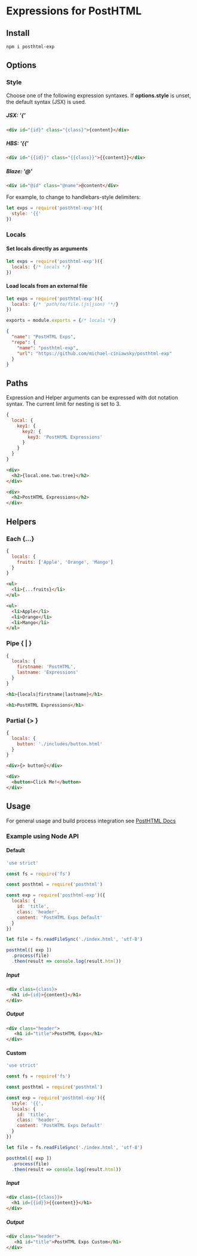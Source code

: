 # Expressions for PostHTML

## Install
```sh
npm i posthtml-exp
```

## Options
### Style
Choose one of the following expression syntaxes. If **options.style** is unset, the default syntax (JSX) is used.

##### JSX: **'{'**

```html
<div id="{id}" class="{class}">{content}</div>
```
##### HBS:  **'{{'**

```html
<div id="{{id}}" class="{{class}}">{{content}}</div>
```
##### Blaze:  **'@'**

```html
<div id="@id" class="@name">@content</div>
```

For example, to change to handlebars-style delimiters:

```js
let exps = require('posthtml-exp')({
  style: '{{'
})
```

### Locals
#### Set locals directly as arguments
```js
let exps = require('posthtml-exp')({
  locals: {/* locals */}
})
```
#### Load locals from an external file
```js
let exps = require('posthtml-exp')({
  locals: {/* 'path/to/file.(js|json) '*/}
})
```
```js
exports = module.exports = {/* locals */}
```
```json
{
  "name": "PostHTML Exps",
  "repo": {
    "name": "posthtml-exp",
    "url": "https://github.com/michael-ciniawsky/posthtml-exp"
  }
}
```

## Paths
Expression and Helper arguments can be expressed with dot notation syntax. The current limit for nesting is set to 3.
```js
{
  local: {
    key1: {
      key2: {
        key3: 'PostHtML Expressions'
      }
    }
  }
}
```
```html
<div>
  <h2>{local.one.two.tree}</h2>
</div>
```
```html
<div>
  <h2>PostHTML Expressions</h2>
</div>
```

## Helpers
### Each **{...}**
```js
{
  locals: {
    fruits: ['Apple', 'Orange', 'Mango']
  }
}
```
```html
<ul>
  <li>{...fruits}</li>
</ul>
```
```html
<ul>
  <li>Apple</li>
  <li>Orange</li>
  <li>Mango</li>
</ul>
```

### Pipe **{ | }**
```js
{
  locals: {
    firstname: 'PostHTML',
    lastname: 'Expressions'
  }
}
```
```html
<h1>{locals|firstname|lastname}</h1>
```
```html
<h1>PostHTML Expressions</h1>
```

### Partial **{> }**
```js
{
  locals: {
    button: './includes/button.html'
  }
}
```
```html
<div>{> button}</div>
```
```html
<div>
  <button>Click Me!</button>
</div>
```

## Usage
For general usage and build process integration see [PostHTML Docs](https://github.com/posthtml/posthtml#usage)

### Example using Node API
#### Default
```js
'use strict'

const fs = require('fs')

const posthtml = require('posthtml')

const exp = require('posthtml-exp')({
  locals: {
    id: 'title',
    class: 'header',
    content: 'PostHTML Exps Default'
  }
})

let file = fs.readFileSync('./index.html', 'utf-8')

posthtml([ exp ])
  .process(file)
  .then(result => console.log(result.html))
```
##### Input
```html
<div class={class}>
  <h1 id={id}>{content}</h1>
</div>
```
##### Output
```html
<div class="header">
   <h1 id="title">PostHTML Exps</h1>
</div>
```
#### Custom
```js
'use strict'

const fs = require('fs')

const posthtml = require('posthtml')

const exp = require('posthtml-exp')({
  style: '{{',
  locals: {
    id: 'title',
    class: 'header',
    content: 'PostHTML Exps Default'
  }
})

let file = fs.readFileSync('./index.html', 'utf-8')

posthtml([ exp ])
  .process(file)
  .then(result => console.log(result.html))
```
##### Input
```html
<div class={{class}}>
  <h1 id={{id}}>{{content}}</h1>
</div>
```
##### Output
```html
<div class="header">
   <h1 id="title">PostHTML Exps Custom</h1>
</div>
```
